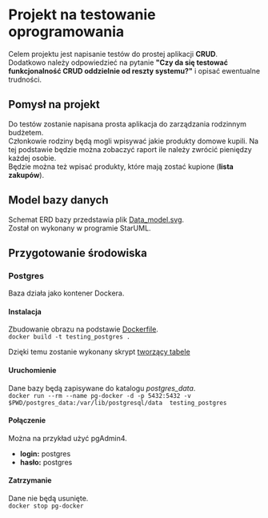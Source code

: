 # Projekt na testowanie oprogramowania

Celem projektu jest napisanie testów do prostej aplikacji **CRUD**.  
Dodatkowo należy odpowiedzieć na pytanie **"Czy da się testować funkcjonalność CRUD oddzielnie od reszty systemu?"** i opisać ewentualne trudności.

## Pomysł na projekt

Do testów zostanie napisana prosta aplikacja do zarządzania rodzinnym budżetem.  
Członkowie rodziny będą mogli wpisywać jakie produkty domowe kupili. Na tej podstawie będzie można zobaczyć raport ile należy zwrócić pieniędzy każdej osobie.  
Będzie można też wpisać produkty, które mają zostać kupione (**lista zakupów**).

## Model bazy danych

Schemat ERD bazy przedstawia plik [Data_model.svg](./Data_model.svg).  
Został on wykonany w programie StarUML.

## Przygotowanie środowiska

### Postgres

Baza działa jako kontener Dockera.

#### Instalacja

Zbudowanie obrazu na podstawie [Dockerfile](./Dockerfile).  
`docker build -t testing_postgres .`

Dzięki temu zostanie wykonany skrypt [tworzący tabele](./DDL/data_model_table_create.sql)

#### Uruchomienie

Dane bazy będą zapisywane do katalogu _postgres_data_.  
`docker run --rm --name pg-docker -d -p 5432:5432 -v $PWD/postgres_data:/var/lib/postgresql/data  testing_postgres`

#### Połączenie

Można na przykład użyć pgAdmin4.

* **login:** postgres
* **hasło:** postgres

#### Zatrzymanie

Dane nie będą usunięte.  
`docker stop pg-docker`
